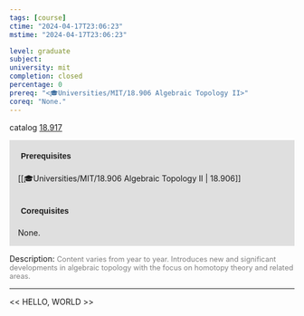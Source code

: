 ```yaml
---
tags: [course]
ctime: "2024-04-17T23:06:23"
mstime: "2024-04-17T23:06:23"

level: graduate
subject: 
university: mit
completion: closed
percentage: 0
prereq: "<🎓Universities/MIT/18.906 Algebraic Topology II>"
coreq: "None."
---
```


catalog [18.917](http://student.mit.edu/catalog/m18b.html#18.917)

<span style="display: block; padding: 15px; background-color: rgb(100, 100, 100, 0.2);"><font id="m_prereq1802_0" style="display: block; font-family: Arial, sans-serif; font-weight: bold; padding: 5px">Prerequisites</font><br><span id="prereq1802_0">[[🎓Universities/MIT/18.906 Algebraic Topology II | 18.906]]</span></span>
<span style="display: block; padding: 15px; background-color: rgb(100, 100, 100, 0.2);"><font id="m_coreq1802_0" style="display: block; font-family: Arial, sans-serif; font-weight: bold; padding: 5px">Corequisites</font><br><span id="coreq1802_0">None.</span></span>

<font style="">Description:</font>
<font style="color: grey; font-size: 0.8rem;">Content varies from year to year. Introduces new and significant developments in algebraic topology with the focus on homotopy theory and related areas.</font>



---

<< HELLO, WORLD >>
